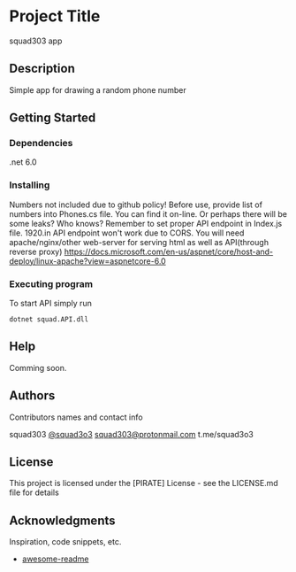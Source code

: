 # Project Title

squad303 app

## Description

Simple app for drawing a random phone number 

## Getting Started

### Dependencies

.net 6.0

### Installing

Numbers not included due to github policy! 
Before use, provide list of numbers into Phones.cs file. You can find it on-line. Or perhaps there will be some leaks? Who knows? 
Remember to set proper API endpoint in Index.js file. 1920.in API endpoint won't work due to CORS. 
You will need apache/nginx/other web-server for serving html as well as API(through reverse proxy)
https://docs.microsoft.com/en-us/aspnet/core/host-and-deploy/linux-apache?view=aspnetcore-6.0

### Executing program

To start API simply run
```
dotnet squad.API.dll
```

## Help

Comming soon. 

## Authors

Contributors names and contact info

squad303
[@squad3o3](https://twitter.com/squad3o3)
squad303@protonmail.com
t.me/squad3o3


## License

This project is licensed under the [PIRATE] License - see the LICENSE.md file for details

## Acknowledgments

Inspiration, code snippets, etc.
* [awesome-readme](https://github.com/matiassingers/awesome-readme)